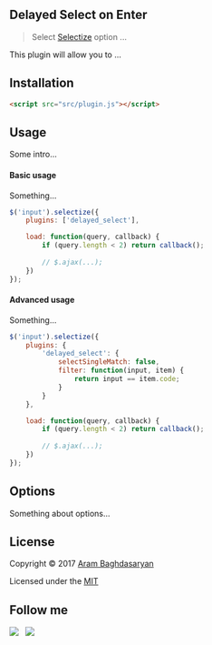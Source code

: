 ## Delayed Select on Enter

> Select [Selectize](https://github.com/brianreavis/selectize.js) option ...

This plugin will allow you to ...

## Installation

```html
<script src="src/plugin.js"></script>
````

## Usage

Some intro...

#### Basic usage

Something...


```js
$('input').selectize({
	plugins: ['delayed_select'],

    load: function(query, callback) {
        if (query.length < 2) return callback();
        
        // $.ajax(...);
    })
});
```

#### Advanced usage

Something...

```js
$('input').selectize({
    plugins: {
        'delayed_select': {
            selectSingleMatch: false,
            filter: function(input, item) {
                return input == item.code;
            }
        }
    },

    load: function(query, callback) {
        if (query.length < 2) return callback();
        
        // $.ajax(...);
    })
});
```

## Options

Something about options...

## License

Copyright © 2017 [Aram Baghdasaryan](https://jiromm.com)

Licensed under the [MIT](https://github.com/jiromm/selectize-plugin-delay/blob/master/LICENSE)

## Follow me

[![](https://img.shields.io/github/followers/jiromm.svg?style=social&label=@jiromm)](https://github.com/jiromm) &nbsp; [![](https://img.shields.io/twitter/follow/jiromm.svg?style=social&label=@jiromm)](https://twitter.com/jiromm)

